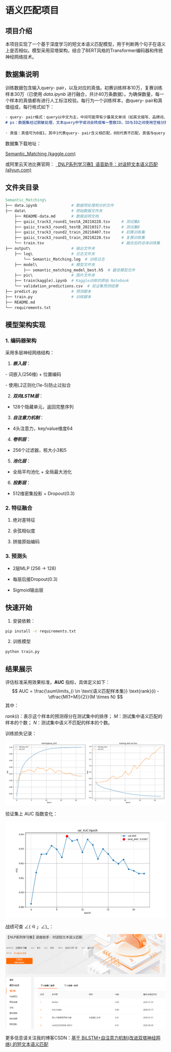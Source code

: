 # **语义匹配项目**



## 项目介绍

本项目实现了一个基于深度学习的短文本语义匹配模型，用于判断两个句子在语义上是否相似。模型采用双塔架构，结合了BERT风格的Transformer编码器和传统神经网络技术。



## 数据集说明

训练数据包含输入query- pair，以及对应的真值。初赛训练样本10万，复赛训练样本30万（已使用 *data.ipynb* 进行融合，共计40万条数据）。为确保数量，每一个样本的真值都有进行人工标注校验。每行为一个训练样本，由query- pair和真值组成，每行格式如下：

```markdown
· query- pair格式：query以中文为主，中间可能带有少量英文单词（如英文缩写、品牌词、设备型号等），采用UTF- 8编码，未分词，之间使用ts分割。
# ps：数据集经过脱敏处理，文本query中字或词会转成唯一整数ID，ID与ID之间使用空格分割

· 真值：真值可为0或1，其中1代表query- pair含义相匹配，0则代表不匹配，真值与query- pair之间也用\t分割。
```



数据集下载地址：

[Semantic_Matching (kaggle.com)](https://www.kaggle.com/datasets/rexinshiminxiaozhou/semantic-matching)

或阿里云天池比赛官网：
[【NLP系列学习赛】语音助手：对话短文本语义匹配(aliyun.com)](https://tianchi.aliyun.com/competition/entrance/532329)



## 文件夹目录

```makefile
Semantic_Matching\
├── data.ipynb               # 数据预处理和分析文件
├── data\                    # 原始数据文件夹
    ├── README-data.md       # 数据说明文档
    ├── gaiic_track3_round1_testA_20210228.tsv     # 测试集A
    ├── gaiic_track3_round1_testB_20210317.tsv     # 测试集B
    ├── gaiic_track3_round2_train_20210407.tsv     # 初赛训练集
    ├── gaiic_track3_round1_train_20210228.tsv     # 复赛训练集
    └── train.tsv                                  # 融合后的总体训练集
├── output\                  # 输出文件夹
    ├── log\                 # 日志文件夹
        └── Semantic_Matching.log  # 训练日志
    ├── model\               # 模型文件夹
        ├── semantic_matching_model_best.h5  # 最佳模型文件
    ├── pic\                 # 图片文件夹
    ├── train(kaggle).ipynb  # Kaggle训练的原始 Notebook
    └── validation_predictions.csv  # 验证集预测结果
├── predict.py               # 预测脚本
├── train.py                 # 训练脚本
├── README.md
└── requirements.txt
```



## 模型架构实现

### 1. 编码器架构

采用多层神经网络结构：

1. ***嵌入层***：

  \- 词嵌入(256维) + 位置编码

  \- 使用L2正则化(1e-5)防止过拟合

2. ***双向LSTM层***：

- 128个隐藏单元，返回完整序列

3. ***自注意力机制***：

- 4头注意力，key/value维度64

4. ***卷积层***：

- 256个过滤器，核大小3和5

5. ***池化层***：

- 全局平均池化 + 全局最大池化

6. ***投影层***：

- 512维密集投影 + Dropout(0.3)

### 2. 特征融合

1. 绝对差特征

2. 余弦相似度

3. 拼接原始编码

### 3. 预测头

- 2层MLP (256 → 128)

- 每层后接Dropout(0.3)

- Sigmoid输出层



## 快速开始

1. 安装依赖：

```bash
pip install -r requirements.txt
```

2. 训练模型

```bash
python train.py
```



## 结果展示

评估标准采用效果标准，**AUC** 指标，具体定义如下：
$$
AUC = \frac{\sum\limits_{i \in \text{语义匹配样本集}} \text{rank}(i) - \dfrac{M(1+M)}{2}}{M \times N}
$$
其中：

$rank(i)$：表示这个样本的预测得分在测试集中的排序；
$M$：测试集中语义匹配的样本的个数；
$N$：测试集中语义不匹配的样本的个数。

训练损失记录：

![record](./output/pic/training_history.png)

验证集上 AUC 指数变化：

![record](./output/pic/validation_auc_history.png)

战绩可查 ∠( ᐛ 」∠)_：

![record](./output/pic/record.png)

更多信息请关注我的博客CSDN：[基于 BiLSTM+自注意力机制(改进双塔神经网络) 的短文本语义匹配](https://blog.csdn.net/soejjdiwjssundo/article/details/149546732)
